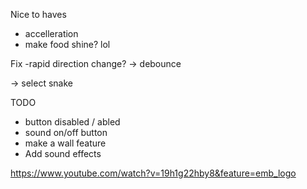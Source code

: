 Nice to haves

- accelleration
- make food shine? lol

Fix
-rapid direction change?
-> debounce

-> select snake

TODO

- button disabled / abled
- sound on/off button
- make a wall feature
- Add sound effects

https://www.youtube.com/watch?v=19h1g22hby8&feature=emb_logo
